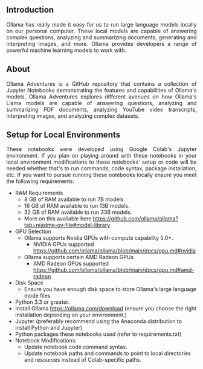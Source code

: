 ## Introduction

<p align="justify">
Ollama has really made it easy for us to run large language models locally on our personal computer. These local models are capable of answering
complex questions, analyzing and summarizing documents, generating and interpreting images, and more. Ollama provides developers a range of powerful
machine learning models to work with.
</p>

## About
<p align="justify">
Ollama Adventures is a GitHub repository that contains a collection of Jupyter Notebooks demonstrating the features and capabilities of Ollama's models.
Ollama Adventures explores different avenues on how Ollama's Llama models are capable of answering questions, analyzing and summarizing PDF documents, analyzing
YouTube video transcripts, interpreting images, and analyzing complex datasets. 
</p>

## Setup for Local Environments
<p align="justify">
These notebooks were developed using Google Colab's Jupyter environment. If you plan on playing around with these notebooks in your local environment modifications to these notebooks' setup or code will be needed whether that's to run commands, code syntax, package installation, etc. If you want to pursue running these notebooks locally ensure you meet the following requirements:
</p>

  * RAM Requirements
    * 8 GB of RAM available to run 7B models.
    * 16 GB of RAM available to run 13B models.
    * 32 GB of RAM available to run 33B models.
    * More on this available here https://github.com/ollama/ollama?tab=readme-ov-file#model-library
  * GPU Selection
    * Ollama supports Nvidia GPUs with compute capability 5.0+.
      * NVIDIA GPUs supported https://github.com/ollama/ollama/blob/main/docs/gpu.md#nvidia
    * Ollama supports certain AMD Radeon GPUs
      * AMD Radeon GPUs supported https://github.com/ollama/ollama/blob/main/docs/gpu.md#amd-radeon
  * Disk Space
    * Ensure you have enough disk space to store Ollama's large language mode files.
  * Python 3.3 or greater.
  * Install Ollama https://ollama.com/download (ensure you choose the right installation depending on your environment.) 
  * Jupyter (preferably recommend using the Anaconda distribution to install Python and Jupyter)
  * Python packages these notebooks used (refer to requirements.txt)
  * Notebook Modifications:
    * Update notebook code command syntax.
    * Update notebook paths and commands to point to local directories and resources instead of Colab-specific paths.
    

  
    
